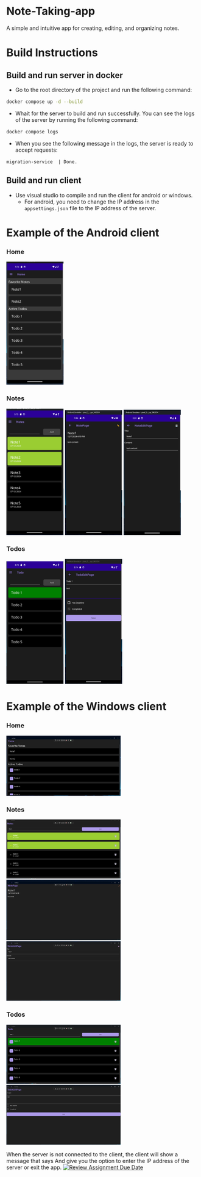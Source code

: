 # Note-Taking-app
A simple and intuitive app for creating, editing, and organizing notes.

# Build Instructions
## Build and run server in docker
- Go to the root directory of the project and run the following command:
```bash
docker compose up -d --build
```
- Whait for the server to build and run successfully.
You can see the logs of the server by running the following command:
```bash
docker compose logs
```
- When you see the following message in the logs, the server is ready to accept requests:
```
migration-service  | Done.
```
## Build and run client
- Use visual studio to compile and run the client for android or windows.
  - For android, you need to change the IP address in the `appsettings.json` file to the IP address of the server.

# Example of the Android client
### Home
<img src="./docs/images/android_app_home.png" alt="Example of the Windows client" width="150"/>

### Notes
<img src="./docs/images/android_app_Note.png" alt="Example of the Windows client" width="150"/>
<img src="./docs/images/android_app_Note_view.png" alt="Example of the Windows client" width="150"/>
<img src="./docs/images/android_app_Note_edit.png" alt="Example of the Windows client" width="150"/>

### Todos
<img src="./docs/images/android_app_Todo.png" alt="Example of the Windows client" width="150"/>
<img src="./docs/images/android_app_todo_edit.png" alt="Example of the Windows client" width="150"/>

# Example of the Windows client
### Home
<img src="./docs/images/windows_app_home.png" alt="Example of the Windows client" width="300"/>

### Notes
<img src="./docs/images/windows_app_Note.png" alt="Example of the Windows client" width="300"/>
<img src="./docs/images/windows_app_Note_view.png" alt="Example of the Windows client" width="300"/>
<img src="./docs/images/windows_app_Note_edit.png" alt="Example of the Windows client" width="300"/>

### Todos
<img src="./docs/images/windows_app_Todo.png" alt="Example of the Windows client" width="300"/>
<img src="./docs/images/windows_app_Todo_edit.png" alt="Example of the Windows client" width="300"/>

When the server is not connected to the client, the client will show a message that says
And give you the option to enter the IP address of the server or exit the app.
[![Review Assignment Due Date](https://classroom.github.com/assets/deadline-readme-button-22041afd0340ce965d47ae6ef1cefeee28c7c493a6346c4f15d667ab976d596c.svg)](https://classroom.github.com/a/1k7fPbWD)
